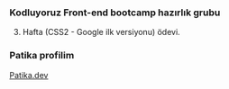 ### Kodluyoruz Front-end bootcamp hazırlık grubu
3. Hafta (CSS2 - Google ilk versiyonu) ödevi.


### Patika profilim
[Patika.dev](https://app.patika.dev/Yusuf9545)